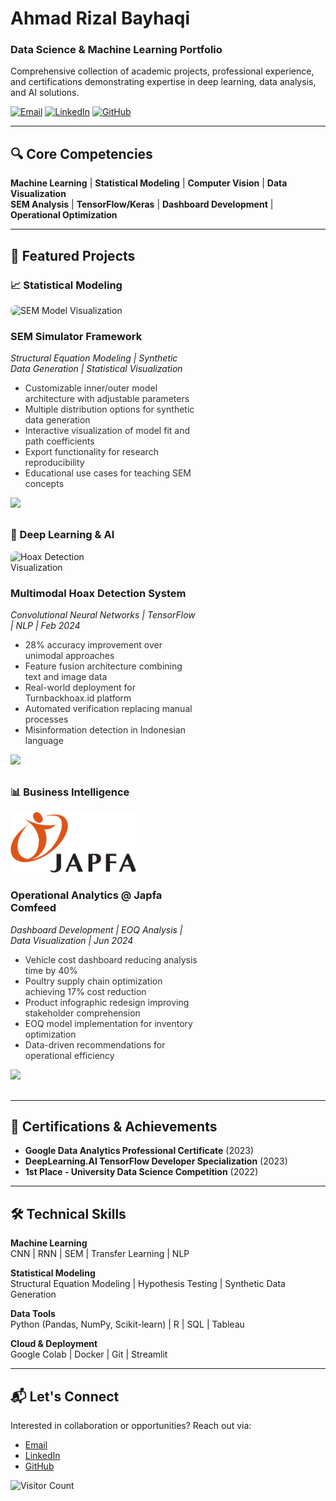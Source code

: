 # Ahmad Rizal Bayhaqi
### Data Science & Machine Learning Portfolio
Comprehensive collection of academic projects, professional experience, and certifications demonstrating expertise in deep learning, data analysis, and AI solutions.

[![Email](https://img.shields.io/badge/Email-Contact%20Me-red?style=flat-square&logo=gmail)](mailto:ahmad.rizal789.arb@gmail.com)
[![LinkedIn](https://img.shields.io/badge/LinkedIn-Connect-blue?style=flat-square&logo=linkedin)](https://www.linkedin.com/in/rizalarb/)
[![GitHub](https://img.shields.io/badge/GitHub-Repositories-181717?style=flat-square&logo=github)](https://github.com/rizalarb)

---

## 🔍 Core Competencies
**Machine Learning** | **Statistical Modeling** | **Computer Vision** | **Data Visualization**  
**SEM Analysis** | **TensorFlow/Keras** | **Dashboard Development** | **Operational Optimization**

---

## 🚀 Featured Projects

<!-- ================= SEM SIMULATOR PROJECT ================= -->
### 📈 Statistical Modeling
<div style="display: flex; flex-wrap: wrap; align-items: center; margin-bottom: 30px;">
  <div style="flex: 40%; max-width: 40%; padding-right: 20px;">
    <img src="https://raw.githubusercontent.com/rizalarb/SEM-Simulator-Customizable-Inner-and-Outer-Model-with-Synthetic-Data-Visualization/main/sem_visualization.png" style="width:100%; border-radius:8px;" alt="SEM Model Visualization">
  </div>
  <div style="flex: 60%; max-width: 60%;">
    <h3>SEM Simulator Framework</h3>
    <p><em>Structural Equation Modeling | Synthetic Data Generation | Statistical Visualization</em></p>
    <ul style="margin-top:10px; opacity:0.9;">
      <li>Customizable inner/outer model architecture with adjustable parameters</li>
      <li>Multiple distribution options for synthetic data generation</li>
      <li>Interactive visualization of model fit and path coefficients</li>
      <li>Export functionality for research reproducibility</li>
      <li>Educational use cases for teaching SEM concepts</li>
    </ul>
    <a href="https://github.com/rizalarb/SEM-Simulator-Customizable-Inner-and-Outer-Model-with-Synthetic-Data-Visualization">
      <img src="https://img.shields.io/badge/Explore_Project-GitHub-181717?style=for-the-badge&logo=github">
    </a>
  </div>
</div>

<!-- ================= HOAX DETECTION PROJECT ================= -->
### 🤖 Deep Learning & AI
<div style="display: flex; flex-wrap: wrap; align-items: center; margin-bottom: 30px;">
  <div style="flex: 40%; max-width: 40%; padding-right: 20px;">
    <img src="https://github.com/rizalarb/Application-Multimodel-Deep-Learning-Detecting-Hoax-News-Turnbackhoax.id-CNN/blob/master/Fake%20News%20Image.jpg" style="width:100%; border-radius:8px;" alt="Hoax Detection Visualization">
  </div>
  <div style="flex: 60%; max-width: 60%;">
    <h3>Multimodal Hoax Detection System</h3>
    <p><em>Convolutional Neural Networks | TensorFlow | NLP | Feb 2024</em></p>
    <ul style="margin-top:10px; opacity:0.9;">
      <li>28% accuracy improvement over unimodal approaches</li>
      <li>Feature fusion architecture combining text and image data</li>
      <li>Real-world deployment for Turnbackhoax.id platform</li>
      <li>Automated verification replacing manual processes</li>
      <li>Misinformation detection in Indonesian language</li>
    </ul>
    <a href="https://github.com/rizalarb/Application-Multimodel-Deep-Learning-Detecting-Hoax-News-Turnbackhoax.id-CNN">
      <img src="https://img.shields.io/badge/View_Project-GitHub-181717?style=for-the-badge&logo=github">
    </a>
  </div>
</div>

<!-- ================= JAPFA INTERNSHIP PROJECT ================= -->
### 📊 Business Intelligence
<div style="display: flex; flex-wrap: wrap; align-items: center; margin-bottom: 30px;">
  <div style="flex: 40%; max-width: 40%; padding-right: 20px;">
    <img src="https://github.com/rizalarb/Internship-Projects-at-PT-Japfa-Comfeed-Indonesia-Makassar-Unit/blob/master/Japfa%20Logo.png" style="width:100%; border-radius:8px;" alt="Japfa Company Logo">
  </div>
  <div style="flex: 60%; max-width: 60%;">
    <h3>Operational Analytics @ Japfa Comfeed</h3>
    <p><em>Dashboard Development | EOQ Analysis | Data Visualization | Jun 2024</em></p>
    <ul style="margin-top:10px; opacity:0.9;">
      <li>Vehicle cost dashboard reducing analysis time by 40%</li>
      <li>Poultry supply chain optimization achieving 17% cost reduction</li>
      <li>Product infographic redesign improving stakeholder comprehension</li>
      <li>EOQ model implementation for inventory optimization</li>
      <li>Data-driven recommendations for operational efficiency</li>
    </ul>
    <a href="https://github.com/rizalarb/Internship-Projects-at-PT-Japfa-Comfeed-Indonesia-Makassar-Unit">
      <img src="https://img.shields.io/badge/View_Project-GitHub-181717?style=for-the-badge&logo=github">
    </a>
  </div>
</div>

---

## 📜 Certifications & Achievements
- **Google Data Analytics Professional Certificate** (2023)
- **DeepLearning.AI TensorFlow Developer Specialization** (2023)
- **1st Place - University Data Science Competition** (2022)

---

## 🛠️ Technical Skills
**Machine Learning**  
CNN | RNN | SEM | Transfer Learning | NLP

**Statistical Modeling**  
Structural Equation Modeling | Hypothesis Testing | Synthetic Data Generation

**Data Tools**  
Python (Pandas, NumPy, Scikit-learn) | R | SQL | Tableau

**Cloud & Deployment**  
Google Colab | Docker | Git | Streamlit

---

## 📬 Let's Connect
Interested in collaboration or opportunities? Reach out via:
- [Email](mailto:ahmad.rizal789.arb@gmail.com)
- [LinkedIn](https://www.linkedin.com/in/rizalarb/)
- [GitHub](https://github.com/rizalarb)

![Visitor Count](https://komarev.com/ghpvc/?username=rizalarb&color=blueviolet)
